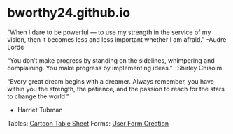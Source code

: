 # bworthy24.github.io
“When I dare to be powerful — to use my strength in the service of my vision, then it becomes less and less important whether I am afraid.”
-Audre Lorde

“You don’t make progress by standing on the sidelines, whimpering and complaining. You make progress by implementing ideas.”
-Shirley Chisolm

“Every great dream begins with a dreamer. Always remember, you have within you the strength, the patience, and the passion to reach for the stars to change the world.”
- Harriet Tubman

Tables: <a href="https://github.com/bworthy24/bworthy24.github.io/blob/da3b36a5ddaf5513ece21ad5ebd004bc060bf550/cartoons.html" title="My Cartoons">Cartoon Table Sheet</a>
Forms: <a href="https://github.com/bworthy24/bworthy24.github.io/blob/da3b36a5ddaf5513ece21ad5ebd004bc060bf550/newuser.html" title="User Form">User Form Creation</a>